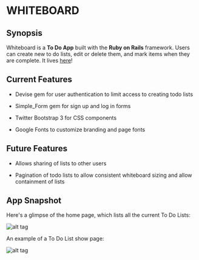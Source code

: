 # WHITEBOARD

## Synopsis

Whiteboard is a **To Do App** built with the **Ruby on Rails** framework. Users can create new to do lists, edit or delete them, and mark items when they are complete. It lives [here](http://whiteboard-rosie-highsmith.herokuapp.com/)!

## Current Features

- Devise gem for user authentication to limit access to creating todo lists

- Simple_Form gem for sign up and log in forms

- Twitter Bootstrap 3 for CSS components

- Google Fonts to customize branding and page fonts

## Future Features

- Allows sharing of lists to other users

- Pagination of todo lists to allow consistent whiteboard sizing and allow containment of lists

## App Snapshot

Here's a glimpse of the home page, which lists all the current To Do Lists:

![alt tag](http://i.imgur.com/cKyYhNR.png)

An example of a To Do List show page:

![alt tag](http://i.imgur.com/npyVRSl.png)
